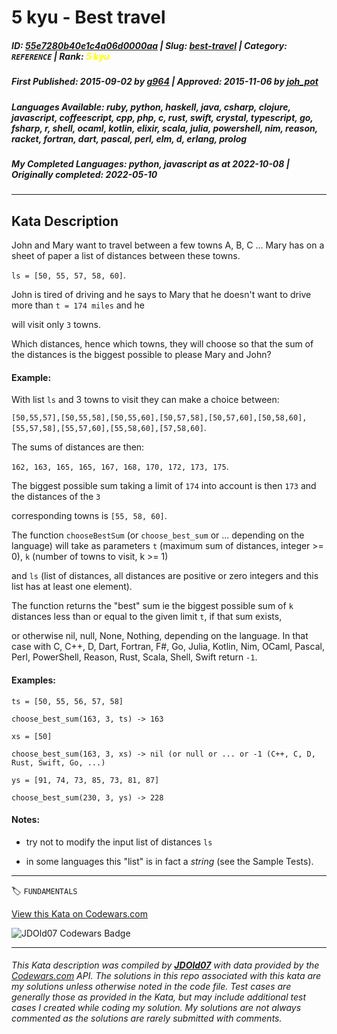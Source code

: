 # 5 kyu - Best travel

##### **ID**: [55e7280b40e1c4a06d0000aa](https://www.codewars.com/kata/55e7280b40e1c4a06d0000aa) | **Slug**: [best-travel](https://www.codewars.com/kata/55e7280b40e1c4a06d0000aa) | **Category**: `REFERENCE` | **Rank**: <span style="color:yellow">5 kyu</span>

##### **First Published**: 2015-09-02 ***by*** [g964](https://www.codewars.com/users/g964) | **Approved**: 2015-11-06 ***by*** [joh_pot](https://www.codewars.com/users/joh_pot)

##### **Languages Available**: ruby, python, haskell, java, csharp, clojure, javascript, coffeescript, cpp, php, c, rust, swift, crystal, typescript, go, fsharp, r, shell, ocaml, kotlin, elixir, scala, julia, powershell, nim, reason, racket, fortran, dart, pascal, perl, elm, d, erlang, prolog

##### **My Completed Languages**: python, javascript ***as at*** 2022-10-08 | **Originally completed**: 2022-05-10

---

## Kata Description


John and Mary want to travel between a few towns A, B, C ... Mary has on a sheet of paper a list of distances between these towns.

`ls = [50, 55, 57, 58, 60]`.

John is tired of driving and he says to Mary that he doesn't want to drive more than `t = 174 miles` and he

will visit only `3` towns.



Which distances, hence which towns, they will choose so that the sum of the distances is the biggest possible to please Mary and John?



#### Example: 



With list `ls` and 3 towns to visit they can make a choice between: 

`[50,55,57],[50,55,58],[50,55,60],[50,57,58],[50,57,60],[50,58,60],[55,57,58],[55,57,60],[55,58,60],[57,58,60]`.



The sums of distances are then:

`162, 163, 165, 165, 167, 168, 170, 172, 173, 175`.



The biggest possible sum taking a limit of `174` into account is then `173` and the distances of the `3` 

corresponding towns is `[55, 58, 60]`.



The function `chooseBestSum` (or `choose_best_sum` or ... depending on the language) will take as parameters `t` (maximum sum of distances, integer >= 0), `k` (number of towns to visit, k >= 1) 

and `ls` (list of distances, all distances are positive or zero integers and this list has at least one element).

The function returns the "best" sum ie the biggest possible sum of `k` distances less than or equal to the given limit `t`, if that sum exists,

or otherwise nil, null, None, Nothing, depending on the language. In that case with C, C++, D, Dart, Fortran, F#, Go, Julia, Kotlin, Nim, OCaml, Pascal, Perl, PowerShell, Reason, Rust, Scala, Shell, Swift return `-1`.



#### Examples: 



`ts = [50, 55, 56, 57, 58]`

`choose_best_sum(163, 3, ts) -> 163`



`xs = [50]`

`choose_best_sum(163, 3, xs) -> nil (or null or ... or -1 (C++, C, D, Rust, Swift, Go, ...)`



`ys = [91, 74, 73, 85, 73, 81, 87]`

`choose_best_sum(230, 3, ys) -> 228`



#### Notes: 

- try not to modify the input list of distances `ls`

- in some languages this "list" is in fact a *string* (see the Sample Tests). 



---


🏷 `FUNDAMENTALS`


[View this Kata on Codewars.com](https://www.codewars.com/kata/55e7280b40e1c4a06d0000aa)

![](https://www.codewars.com/users/jdold07/badges/large "JDOld07 Codewars Badge")

---

###### *This Kata description was compiled by [**JDOld07**](https://tpstech.dev) with data provided by the [Codewars.com](https://www.codewars.com) API.  The solutions in this repo associated with this kata are my solutions unless otherwise noted in the code file.  Test cases are generally those as provided in the Kata, but may include additional test cases I created while coding my solution.  My solutions are not always commented as the solutions are rarely submitted with comments.*
